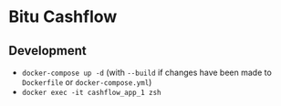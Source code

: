 # Bitu Cashflow

## Development

- `docker-compose up -d` (with `--build` if changes have been made to `Dockerfile` or `docker-compose.yml`)
- `docker exec -it cashflow_app_1 zsh`
